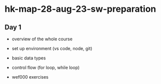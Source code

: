 # hk-map-28-aug-23-sw-preparation

## Day 1

- overview of the whole course

- set up environment (vs code, node, git)

- basic data types

- control flow (for loop, while loop)

- wef000 exercises
